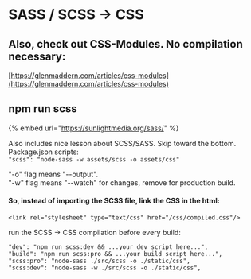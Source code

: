 # SASS / SCSS -&gt; CSS

## Also, check out CSS-Modules. No compilation necessary:

[https://glenmaddern.com/articles/css-modules](https://glenmaddern.com/articles/css-modules)

## npm run scss

{% embed url="https://sunlightmedia.org/sass/" %}

Also includes nice lesson about SCSS/SASS. Skip toward the bottom. Package.json scripts:  
`"scss": "node-sass -w assets/scss -o assets/css"` 

"-o" flag means "--output".   
"-w" flag means "--watch" for changes, remove for production build.

#### So, instead of importing the SCSS file, link the CSS in the html:

```text
<link rel="stylesheet" type="text/css" href="/css/compiled.css"/>
```

run the SCSS -&gt; CSS compilation before every build:

```text
"dev": "npm run scss:dev && ...your dev script here...",
"build": "npm run scss:pro && ...your build script here...",
"scss:pro": "node-sass ./src/scss -o ./static/css",
"scss:dev": "node-sass -w ./src/scss -o ./static/css",
```

 

